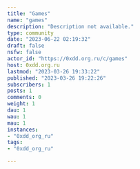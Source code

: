 ```yaml
---
title: "Games" 
name: "games"
description: "Description not available."
type: community
date: "2023-06-22 02:19:32"
draft: false
nsfw: false
actor_id: "https://0xdd.org.ru/c/games"
host: 0xdd.org.ru
lastmod: "2023-03-26 19:33:22"
published: "2023-03-26 19:22:26"
subscribers: 1
posts: 1
comments: 0
weight: 1
dau: 1
wau: 1
mau: 1
instances:
- "0xdd_org_ru"
tags: 
- "0xdd_org_ru"

---
```

